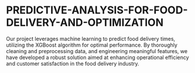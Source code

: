 # PREDICTIVE-ANALYSIS-FOR-FOOD-DELIVERY-AND-OPTIMIZATION
Our project leverages machine learning to predict food delivery times, utilizing the XGBoost algorithm for optimal performance. By thoroughly cleaning and preprocessing data, and engineering meaningful features, we have developed a robust solution aimed at enhancing operational efficiency and customer satisfaction in the food delivery industry.
